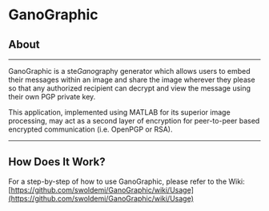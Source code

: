 # GanoGraphic

## About
***
GanoGraphic is a ste*Gano*graphy generator which allows users to embed their messages within an image and share the image wherever they please so that any authorized recipient can decrypt and view the message using their own PGP private key.

This application, implemented using MATLAB for its superior image processing, may act as a second layer of encryption for peer-to-peer based encrypted communication (i.e. OpenPGP or RSA).
***
## How Does It Work?
For a step-by-step of how to use GanoGraphic, please refer to the Wiki: [https://github.com/swoldemi/GanoGraphic/wiki/Usage](https://github.com/swoldemi/GanoGraphic/wiki/Usage)
